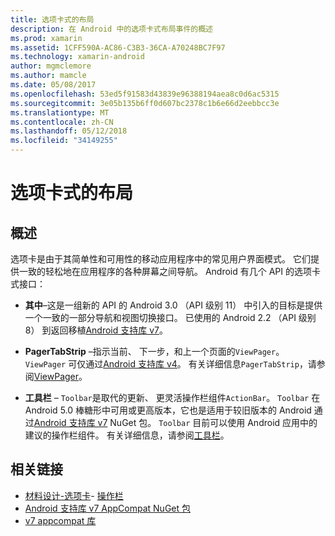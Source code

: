 ```yaml
---
title: 选项卡式的布局
description: 在 Android 中的选项卡式布局事件的概述
ms.prod: xamarin
ms.assetid: 1CFF590A-AC86-C3B3-36CA-A70248BC7F97
ms.technology: xamarin-android
author: mgmclemore
ms.author: mamcle
ms.date: 05/08/2017
ms.openlocfilehash: 53ed5f91583d43839e96388194aea8c0d6ac5315
ms.sourcegitcommit: 3e05b135b6ff0d607bc2378c1b6e66d2eebbcc3e
ms.translationtype: MT
ms.contentlocale: zh-CN
ms.lasthandoff: 05/12/2018
ms.locfileid: "34149255"
---
```

# <a name="tabbed-layouts"></a>选项卡式的布局


## <a name="overview"></a>概述

选项卡是由于其简单性和可用性的移动应用程序中的常见用户界面模式。 它们提供一致的轻松地在应用程序的各种屏幕之间导航。 Android 有几个 API 的选项卡式接口： 

-   **其中**&ndash;这是一组新的 API 的 Android 3.0 （API 级别 11） 中引入的目标是提供一个一致的一部分导航和视图切换接口。 已使用的 Android 2.2 （API 级别 8） 到返回移植[Android 支持库 v7](https://www.nuget.org/packages/Xamarin.Android.Support.v7.AppCompat/)。 

-   **PagerTabStrip** &ndash;指示当前、 下一步，和上一个页面的`ViewPager`。 `ViewPager` 可仅通过[Android 支持库 v4](https://www.nuget.org/packages/Xamarin.Android.Support.v4/)。
     有关详细信息`PagerTabStrip`，请参阅[ViewPager](~/android/user-interface/controls/view-pager/index.md)。

-   **工具栏** &ndash; `Toolbar`是取代的更新、 更灵活操作栏组件`ActionBar`。 `Toolbar` 在 Android 5.0 棒糖形中可用或更高版本，它也是适用于较旧版本的 Android 通过[Android 支持库 v7](https://www.nuget.org/packages/Xamarin.Android.Support.v7.AppCompat/) NuGet 包。 
    `Toolbar` 目前可以使用 Android 应用中的建议的操作栏组件。
    有关详细信息，请参阅[工具栏](~/android/user-interface/controls/tool-bar/index.md)。 



## <a name="related-links"></a>相关链接

- [材料设计-选项卡](https://material.io/guidelines/components/tabs.html)- [操作栏](http://developer.android.com/guide/topics/ui/actionbar.html)
- [Android 支持库 v7 AppCompat NuGet 包](https://www.nuget.org/packages/Xamarin.Android.Support.v7.AppCompat/)
- [v7 appcompat 库](http://developer.android.com/tools/support-library/features.html#v7-appcompat)
